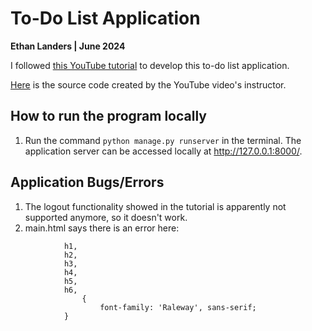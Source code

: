 # To-Do List Application

**Ethan Landers | June 2024**

I followed [this YouTube tutorial](https://www.youtube.com/watch?v=llbtoQTt4qw) to develop this to-do list application.

[Here](https://github.com/divanov11/Django-To-Do-list-with-user-authentication) is the 
source code created by the YouTube video's instructor.

## How to run the program locally
1. Run the command `python manage.py runserver` in the terminal. The application server can be accessed locally at http://127.0.0.1:8000/.

## Application Bugs/Errors
1. The logout functionality showed in the tutorial is apparently not supported anymore, so it doesn't work.
2. main.html says there is an error here:
```
            h1,
            h2,
            h3,
            h4,
            h5,
            h6,
                {  
                    font-family: 'Raleway', sans-serif;
            }
```